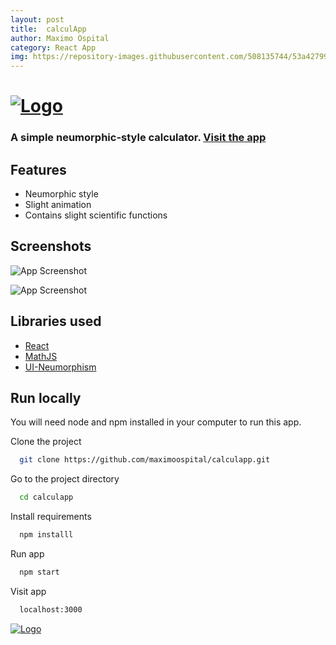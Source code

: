 ```yaml
---
layout: post
title:  calculApp
author: Maximo Ospital
category: React App
img: https://repository-images.githubusercontent.com/508135744/53a42799-b0aa-4863-952d-71c9d3e9b9d1
---
```


# [![Logo](https://i.imgur.com/WE3xNsL.png)](https://maximoospital.github.io/CalculApp/)

### A simple neumorphic-style calculator. [Visit the app](https://maximoospital.github.io/CalculApp/)

## Features

- Neumorphic style
- Slight animation
- Contains slight scientific functions


## Screenshots

![App Screenshot](https://i.imgur.com/nUCXRjN.png)

![App Screenshot](https://i.imgur.com/40sNiVi.png)


## Libraries used

 - [React](https://github.com/facebook/react)
 - [MathJS](https://github.com/josdejong/mathjs)
 - [UI-Neumorphism](https://github.com/AKAspanion/ui-neumorphism)

## Run locally

You will need node and npm installed in your computer to run this app.

Clone the project

```bash
  git clone https://github.com/maximoospital/calculapp.git
```

Go to the project directory

```bash
  cd calculapp
```

Install requirements

```bash
  npm installl
```
Run app

```bash
  npm start
```

Visit app

```bash
  localhost:3000
```

[![Logo](https://i.imgur.com/XlF4lM5.png)](https://github.com/maximoospital) 
